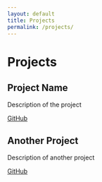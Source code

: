 ```yaml
---
layout: default
title: Projects
permalink: /projects/
---
```


# Projects

## Project Name
Description of the project

[GitHub](https://github.com/yourusername/project)

## Another Project
Description of another project

[GitHub](https://github.com/yourusername/another-project)